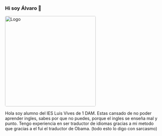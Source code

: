 ### Hi soy Álvaro 👋
 <img loading="lazy" style="border-radius: 0.25rem;" 
      src="https://user-images.githubusercontent.com/90860972/139239502-9963f36f-4c4d-4490-8a1a-10c4cce05b1f.png" alt="Logo" width="300px" heigth="270px"
      borderRadius='1rem' boxShadow = '0 5px 18px rgba(0,0,0,0.3)'>




Hola soy alumno del IES Luis Vives de 1 DAM.
Estas cansado de no poder aprender ingles, sabes por que no puedes, porque el ingles se enseña mal y punto.
Tengo experiencia en ser traductor de idiomas gracias a mi metodo que gracias a el fui el traductor de Obama. 
(todo esto lo digo con sarcasmo)

<!--
**AlvaroMingoCastillo/AlvaroMingoCastillo** is a ✨ _special_ ✨ repository because its `README.md` (this file) appears on your GitHub profile.


>

--------------------------------------------------------------------------------


> ## <h2 align= "center"> Contactos:

* Correo: alvaro.mingo@alumno.iesluisvives.org
* Discord: Mincast#5184
* Instagram: alvaromingo2002
* Twitter: Álvaro Mingo

--------------------------------------------------------------------------------
## <h2 align="center"> ◅ Datos Personales ▻
> Álvaro Mingo Castillo
>
> 19 años.
>
> España.
>
> [IES Luis Vives.][website]
--------------------------------------------------------------------------------
> ## <h2 align= "center"> Gustos:
Apasionado de los videojuegos y de las series, tambien me gusta leer, sobretodo libros de genero de fantasia.
Tambien me gusta los deportes como el futbol, el baloncesto y el voleibol.
